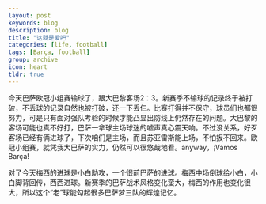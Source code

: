 ```yaml
---
layout: post
keywords: blog
description: blog
title: "这就是爱吧"
categories: [life, football]
tags: [Barça, football]
group: archive
icon: heart
tldr: true
---
```




今天巴萨欧冠小组赛输球了，跟大巴黎客场2：3。新赛季不输球的记录终于被打破，不丢球的记录自然也被打破，还一下丢仨。比赛打得并不保守，球员们也都很努力，可是只有面对强队考验的时候才能凸显出防线上仍然存在的问题。大巴黎的客场可能也真不好打，巴萨一拿球主场球迷的嘘声真心震天响。不过没关系，好歹客场已经有俩进球了，下次咱们是主场，而且苏亚雷斯能上场，不怕扳不回来。欧冠小组赛，就凭我大巴萨的实力，仍然可以很悠哉地看。anyway，¡Vamos Barça!


对了今天梅西的进球是小白助攻，一个很前巴萨的进球。梅西中场倒球给小白，小白脚背回传，西西进球。新赛季的巴萨战术风格变化蛮大，梅西的作用也变化很大，所以这个“老”球能勾起很多巴萨梦三队的辉煌记忆。